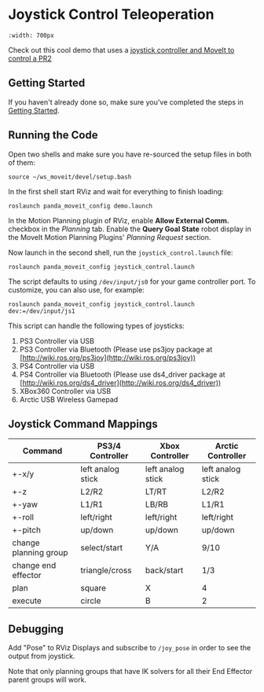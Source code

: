 # Joystick Control Teleoperation

```{image} controller.jpg
:width: 700px
```

Check out this cool demo that uses a [joystick controller and MoveIt to control a PR2](https://youtu.be/p_x-HRagLpo)

## Getting Started

If you haven't already done so, make sure you've completed the steps in [Getting Started](../getting_started/getting_started.html).

## Running the Code

Open two shells and make sure you have re-sourced the setup files in both of them:

```
source ~/ws_moveit/devel/setup.bash
```

In the first shell start RViz and wait for everything to finish loading:

```
roslaunch panda_moveit_config demo.launch
```

In the Motion Planning plugin of RViz, enable **Allow External Comm.** checkbox in the *Planning* tab. Enable the **Query Goal State** robot display in the MoveIt Motion Planning Plugins' *Planning Request* section.

Now launch in the second shell, run the `joystick_control.launch` file:

```
roslaunch panda_moveit_config joystick_control.launch
```

The script defaults to using `/dev/input/js0` for your game controller port. To customize, you can also use, for example:

```
roslaunch panda_moveit_config joystick_control.launch dev:=/dev/input/js1
```

This script can handle the following types of joysticks:

1. PS3 Controller via USB
2. PS3 Controller via Bluetooth (Please use ps3joy package at [http://wiki.ros.org/ps3joy](http://wiki.ros.org/ps3joy))
3. PS4 Controller via USB
4. PS4 Controller via Bluetooth (Please use ds4_driver package at [http://wiki.ros.org/ds4_driver](http://wiki.ros.org/ds4_driver))
5. XBox360 Controller via USB
6. Arctic USB Wireless Gamepad

## Joystick Command Mappings

| Command               | PS3/4 Controller  | Xbox Controller   | Arctic Controller |
| --------------------- | ----------------- | ----------------- | ----------------- |
| +-x/y                 | left analog stick | left analog stick | left analog stick |
| +-z                   | L2/R2             | LT/RT             | L2/R2             |
| +-yaw                 | L1/R1             | LB/RB             | L1/R1             |
| +-roll                | left/right        | left/right        | left/right        |
| +-pitch               | up/down           | up/down           | up/down           |
| change planning group | select/start      | Y/A               | 9/10              |
| change end effector   | triangle/cross    | back/start        | 1/3               |
| plan                  | square            | X                 | 4                 |
| execute               | circle            | B                 | 2                 |

## Debugging

Add "Pose" to RViz Displays and subscribe to `/joy_pose` in order to see the output from joystick.

Note that only planning groups that have IK solvers for all their End Effector parent groups will work.
